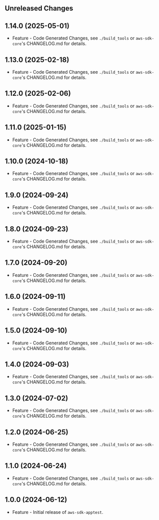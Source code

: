 Unreleased Changes
------------------

1.14.0 (2025-05-01)
------------------

* Feature - Code Generated Changes, see `./build_tools` or `aws-sdk-core`'s CHANGELOG.md for details.

1.13.0 (2025-02-18)
------------------

* Feature - Code Generated Changes, see `./build_tools` or `aws-sdk-core`'s CHANGELOG.md for details.

1.12.0 (2025-02-06)
------------------

* Feature - Code Generated Changes, see `./build_tools` or `aws-sdk-core`'s CHANGELOG.md for details.

1.11.0 (2025-01-15)
------------------

* Feature - Code Generated Changes, see `./build_tools` or `aws-sdk-core`'s CHANGELOG.md for details.

1.10.0 (2024-10-18)
------------------

* Feature - Code Generated Changes, see `./build_tools` or `aws-sdk-core`'s CHANGELOG.md for details.

1.9.0 (2024-09-24)
------------------

* Feature - Code Generated Changes, see `./build_tools` or `aws-sdk-core`'s CHANGELOG.md for details.

1.8.0 (2024-09-23)
------------------

* Feature - Code Generated Changes, see `./build_tools` or `aws-sdk-core`'s CHANGELOG.md for details.

1.7.0 (2024-09-20)
------------------

* Feature - Code Generated Changes, see `./build_tools` or `aws-sdk-core`'s CHANGELOG.md for details.

1.6.0 (2024-09-11)
------------------

* Feature - Code Generated Changes, see `./build_tools` or `aws-sdk-core`'s CHANGELOG.md for details.

1.5.0 (2024-09-10)
------------------

* Feature - Code Generated Changes, see `./build_tools` or `aws-sdk-core`'s CHANGELOG.md for details.

1.4.0 (2024-09-03)
------------------

* Feature - Code Generated Changes, see `./build_tools` or `aws-sdk-core`'s CHANGELOG.md for details.

1.3.0 (2024-07-02)
------------------

* Feature - Code Generated Changes, see `./build_tools` or `aws-sdk-core`'s CHANGELOG.md for details.

1.2.0 (2024-06-25)
------------------

* Feature - Code Generated Changes, see `./build_tools` or `aws-sdk-core`'s CHANGELOG.md for details.

1.1.0 (2024-06-24)
------------------

* Feature - Code Generated Changes, see `./build_tools` or `aws-sdk-core`'s CHANGELOG.md for details.

1.0.0 (2024-06-12)
------------------

* Feature - Initial release of `aws-sdk-apptest`.

